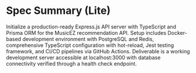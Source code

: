 # Spec Summary (Lite)

Initialize a production-ready Express.js API server with TypeScript and Prisma ORM for the MusicEZ recommendation API. Setup includes Docker-based development environment with PostgreSQL and Redis, comprehensive TypeScript configuration with hot-reload, Jest testing framework, and CI/CD pipelines via GitHub Actions. Deliverable is a working development server accessible at localhost:3000 with database connectivity verified through a health check endpoint.